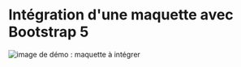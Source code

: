 # Intégration d'une maquette avec Bootstrap 5
![image de démo : maquette à intégrer](./Maquette_tratoria.png)